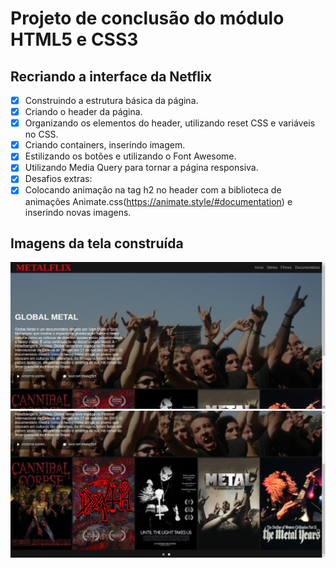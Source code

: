 # Projeto de conclusão do módulo HTML5 e CSS3

## Recriando a interface da Netflix

- [x] Construindo a estrutura básica da página.
- [x] Criando o header da página.
- [x] Organizando os elementos do header, utilizando reset CSS e variáveis no CSS.
- [x] Criando containers, inserindo imagem.
- [x] Estilizando os botões e utilizando o Font Awesome.
- [x] Utilizando Media Query para tornar a página responsiva.
- [x] Desafios extras:
- [x] Colocando animação na tag h2 no header com a biblioteca de animações Animate.css(https://animate.style/#documentation) e inserindo novas imagens.

## Imagens da tela construída

<img src="img/tela_1_projeto_netflix.png">

<img src="img/tela_2_projeto_netflix.png">